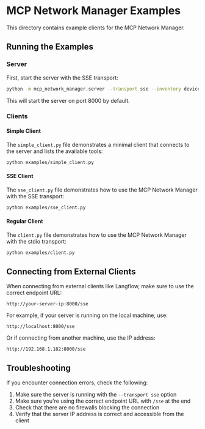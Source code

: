 # MCP Network Manager Examples

This directory contains example clients for the MCP Network Manager.

## Running the Examples

### Server

First, start the server with the SSE transport:

```bash
python -m mcp_network_manager.server --transport sse --inventory devices.csv
```

This will start the server on port 8000 by default.

### Clients

#### Simple Client

The `simple_client.py` file demonstrates a minimal client that connects to the server and lists the available tools:

```bash
python examples/simple_client.py
```

#### SSE Client

The `sse_client.py` file demonstrates how to use the MCP Network Manager with the SSE transport:

```bash
python examples/sse_client.py
```

#### Regular Client

The `client.py` file demonstrates how to use the MCP Network Manager with the stdio transport:

```bash
python examples/client.py
```

## Connecting from External Clients

When connecting from external clients like Langflow, make sure to use the correct endpoint URL:

```
http://your-server-ip:8000/sse
```

For example, if your server is running on the local machine, use:

```
http://localhost:8000/sse
```

Or if connecting from another machine, use the IP address:

```
http://192.168.1.182:8000/sse
```

## Troubleshooting

If you encounter connection errors, check the following:

1. Make sure the server is running with the `--transport sse` option
2. Make sure you're using the correct endpoint URL with `/sse` at the end
3. Check that there are no firewalls blocking the connection
4. Verify that the server IP address is correct and accessible from the client
